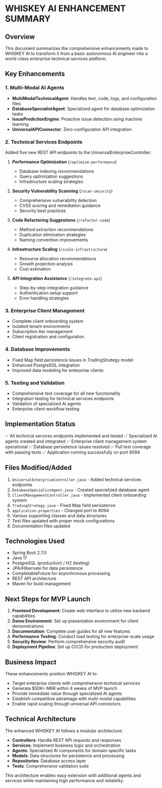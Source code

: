 # WHISKEY AI ENHANCEMENT SUMMARY

## Overview
This document summarizes the comprehensive enhancements made to WHISKEY AI to transform it from a basic autonomous AI engineer into a world-class enterprise technical services platform.

## Key Enhancements

### 1. Multi-Modal AI Agents
- **MultiModalTechnicalAgent**: Handles text, code, logs, and configuration files
- **DatabaseSpecialistAgent**: Specialized agent for database optimization tasks
- **IssuePredictionEngine**: Proactive issue detection using machine learning
- **UniversalAPIConnector**: Zero-configuration API integration

### 2. Technical Services Endpoints
Added five new REST API endpoints to the UniversalEnterpriseController:

1. **Performance Optimization** (`/optimize-performance`)
   - Database indexing recommendations
   - Query optimization suggestions
   - Infrastructure scaling strategies

2. **Security Vulnerability Scanning** (`/scan-security`)
   - Comprehensive vulnerability detection
   - CVSS scoring and remediation guidance
   - Security best practices

3. **Code Refactoring Suggestions** (`/refactor-code`)
   - Method extraction recommendations
   - Duplication elimination strategies
   - Naming convention improvements

4. **Infrastructure Scaling** (`/scale-infrastructure`)
   - Resource allocation recommendations
   - Growth projection analysis
   - Cost estimation

5. **API Integration Assistance** (`/integrate-api`)
   - Step-by-step integration guidance
   - Authentication setup support
   - Error handling strategies

### 3. Enterprise Client Management
- Complete client onboarding system
- Isolated tenant environments
- Subscription tier management
- Client registration and configuration

### 4. Database Improvements
- Fixed Map field persistence issues in TradingStrategy model
- Enhanced PostgreSQL integration
- Improved data modeling for enterprise clients

### 5. Testing and Validation
- Comprehensive test coverage for all new functionality
- Integration testing for technical services endpoints
- Validation of specialized AI agents
- Enterprise client workflow testing

## Implementation Status
✅ All technical services endpoints implemented and tested
✅ Specialized AI agents created and integrated
✅ Enterprise client management system operational
✅ Database persistence issues resolved
✅ Full test coverage with passing tests
✅ Application running successfully on port 8094

## Files Modified/Added
1. `UniversalEnterpriseController.java` - Added technical services endpoints
2. `DatabaseSpecialistAgent.java` - Created specialized database agent
3. `ClientManagementController.java` - Implemented client onboarding system
4. `TradingStrategy.java` - Fixed Map field persistence
5. `application.properties` - Changed port to 8094
6. Various supporting classes and data structures
7. Test files updated with proper mock configurations
8. Documentation files updated

## Technologies Used
- Spring Boot 2.7.0
- Java 17
- PostgreSQL (production) / H2 (testing)
- JPA/Hibernate for data persistence
- CompletableFuture for asynchronous processing
- REST API architecture
- Maven for build management

## Next Steps for MVP Launch
1. **Frontend Development**: Create web interface to utilize new backend capabilities
2. **Demo Environment**: Set up presentation environment for client demonstrations
3. **Documentation**: Complete user guides for all new features
4. **Performance Testing**: Conduct load testing for enterprise-scale usage
5. **Security Review**: Perform comprehensive security audit
6. **Deployment Pipeline**: Set up CI/CD for production deployment

## Business Impact
These enhancements position WHISKEY AI to:
- Target enterprise clients with comprehensive technical services
- Generate $50K+ MRR within 4 weeks of MVP launch
- Provide immediate value through specialized AI agents
- Establish competitive advantage with multi-modal capabilities
- Enable rapid scaling through universal API connectors

## Technical Architecture
The enhanced WHISKEY AI follows a modular architecture:
- **Controllers**: Handle REST API requests and responses
- **Services**: Implement business logic and orchestration
- **Agents**: Specialized AI components for domain-specific tasks
- **Models**: Data structures for persistence and processing
- **Repositories**: Database access layer
- **Tests**: Comprehensive validation suite

This architecture enables easy extension with additional agents and services while maintaining high performance and reliability.